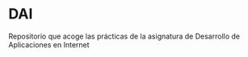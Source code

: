 # DAI
Repositorio que acoge las prácticas de la asignatura de Desarrollo de Aplicaciones en Internet
